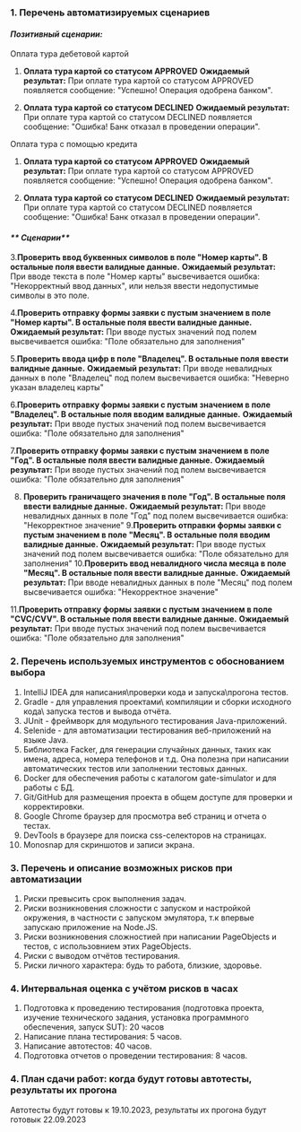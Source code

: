 ### 1. Перечень автоматизируемых сценариев

#### _**Позитивный сценарии:**_
 
Оплата тура дебетовой картой
   
1. **Оплата тура картой со статусом APPROVED**
   **Ожидаемый результат:**
При оплате тура картой со статусом APPROVED появляется сообщение: "Успешно! Операция одобрена банком". 

2. **Оплата тура картой со статусом DECLINED**
   **Ожидаемый результат:**
При оплате тура картой со статусом DECLINED появляется сообщение: "Ошибка! Банк отказал в проведении операции". 

 Оплата тура с помощью кредита

1. **Оплата тура картой со статусом APPROVED** 
   **Ожидаемый результат:**
При оплате тура картой со статусом APPROVED появляется сообщение: "Успешно! Операция одобрена банком".

2. **Оплата тура картой со статусом DECLINED** 
   **Ожидаемый результат:**
При оплате тура картой со статусом DECLINED появляется сообщение: "Ошибка! Банк отказал в проведении операции". 

  #### _** Cценарии**_
3.**Проверить ввод буквенных символов в поле "Номер карты". В остальные поля ввести валидные данные.**
    **Ожидаемый результат:**
При вводе текста в поле "Номер карты" высвечивается ошибка: "Некорректный ввод данных", или нельзя ввести недопустимые символы в это поле.

4.**Проверить отправку формы заявки с пустым значением в поле "Номер карты". В остальные поля ввести валидные данные.**
    **Ожидаемый результат:**
При вводе пустых значений под полем высвечивается ошибка: "Поле обязательно для заполнения"

5.**Проверить ввода цифр в поле "Владелец". В остальные поля ввести валидные данные.**
   **Ожидаемый результат:**
При вводе невалидных данных в поле "Владелец" под полем высвечивается ошибка: "Неверно указан владелец карты"

6.**Проверить отправку формы заявки с пустым значением в поле "Владелец". В остальные поля вводим валидные данные.**
    **Ожидаемый результат:**
При вводе пустых значений под полем высвечивается ошибка: "Поле обязательно для заполнения"

7.**Проверить отправку формы заявки с пустым значением в поле "Год". В остальные поля ввести валидные данные.**
    **Ожидаемый результат:**
При вводе пустых значений под полем высвечивается ошибка: "Поле обязательно для заполнения"


8. **Проверить граничащего значения в поле "Год". В остальные поля ввести валидные данные.**
   **Ожидаемый результат:**
При вводе невалидных данных в поле "Год" под полем высвечивается ошибка: "Некорректное значение"
9.**Проверить отправки формы заявки с пустым значением в поле "Месяц". В остальные поля вводим валидные данные.**
    **Ожидаемый результат:**
При вводе пустых значений под полем высвечивается ошибка: "Поле обязательно для заполнения"
10.**Проверить ввод невалидного числа месяца в поле "Месяц". В остальные поля ввести валидные данные.**
    **Ожидаемый результат:**
При вводе невалидных данных в поле "Месяц" под полем высвечивается ошибка: "Некорректное значение"

11.**Проверить отправку формы заявки с пустым значением в поле "CVC/CVV". В остальные поля ввести валидные данные.**
    **Ожидаемый результат:**
При вводе пустых значений под полем высвечивается ошибка: "Поле обязательно для заполнения"


 ### 2. Перечень используемых инструментов с обоснованием выбора
1. IntelliJ IDEA для написания\проверки кода и запуска\прогона тестов.
2. Gradle -  для управления проектами\ компиляции и сборки исходного кода\ запуска тестов и вывода отчёта.
3. JUnit - фреймворк для модульного тестирования Java-приложений. 
4. Selenide - для автоматизации тестирования веб-приложений на языке Java.
5. Библиотека Facker, для генерации случайных данных, таких как имена, адреса, номера телефонов и т.д. Она полезна при написании автоматических тестов или заполнении тестовых данных.
6. Docker для обеспечения работы с каталогом gate-simulator и для работы с БД.
7. Git/GitHub для размещения проекта в общем доступе для проверки и корректировки.
8. Google Chrome браузер для просмотра веб страниц и отчета о тестах.
9. DevTools в браузере для поиска css-селекторов на страницах.
10. Monosnap для скриншотов и записи экрана.

### 3. Перечень и описание возможных рисков при автоматизации
1. Риски превысить срок выполнения задач.
2. Риски возникновения сложности с запуском и настройкой окружения, в частности с запуском эмулятора, т.к впервые запускаю приложение на Node.JS.
3. Риски возникновения сложностией при написании PageObjects и тестов, с использовнием этих PageObjects.
4. Риски с выводом отчётов тестирования.
5. Риски личного характера: будь то работа, близкие, здоровье.

### 4. Интервальная оценка с учётом рисков в часах

1. Подготовка к проведению тестирования (подготовка проекта, изучение технического задания, установка программного обеспечения, запуск SUT): 20 часов
2. Написание плана тестирования: 5 часов.
3. Написание автотестов: 40 часов.
4. Подготовка отчетов о проведении тестирования: 8 часов.

### 4. План сдачи работ: когда будут готовы автотесты, результаты их прогона
Автотесты будут готовы к 19.10.2023, результаты их прогона будут готовык 22.09.2023

